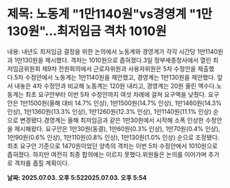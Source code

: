# **제목: 노동계 "1만1140원"vs경영계 "1만130원"…최저임금 격차 1010원**

  내용: 내년도 최저임금 결정을 위한 논의에서 노동계와 경영계가 각각 시간당 1만1140원과 1만130원을 제시했다. 격차는 1010원으로 좁혀졌다.3일 정부세종청사에서 열린 최저임금위원회 제9차 전원회의에서 근로자위원과 사용자위원은 5차 수정안을 제출했다.5차 수정안에서 노동계는 1만1140원을 제안했고, 경영계는 1만130원을 제안했다. 앞서 내놓은 4차 수정안과 비교해 노동계는 120원 내리고, 경영계는 20원 올린 액수다.노동계는 최초 요구안부터 이번 5차 수정안까지 여섯 차례에 걸쳐 요구액을 낮췄다. 요구안은 1만1500원(올해 대비 14.7% 인상), 1만1500원(14.7% 인상), 1만1460원(14.3% 인상), 1만1360원(13.3% 인상), 1만1260원(12.3% 인상), 1만1140원(11.1% 인상) 순으로 변경됐다.경영계는 올해 최저임금과 같은 1만30원에서 시작해 소폭 인상한 수정안을 제시해왔다. 요구안은 1만30원(동결), 1만60원(0.3% 인상), 1만70원(0.4% 인상), 1만90원(0.6% 인상), 1만110원(0.8% 인상), 1만130원(1.0% 인상) 순으로 조정됐다.최초 요구안 기준으로 1470원이었던 양측의 격차는 이번 5차 수정안에서 1010원으로 좁혀졌다. 하지만 여전히 최종 합의에는 이르지 못했다.위원들은 논의를 이어가며 추가로 격차를 좁힐 계획이다.

  **날짜: 2025.07.03. 오후 5:522025.07.03. 오후 5:54**